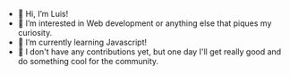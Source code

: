 - 👋 Hi, I’m Luis!
- 👀 I’m interested in Web development or anything else that piques my curiosity.
- 🌱 I’m currently learning Javascript!
- 💞️ I don't have any contributions yet, but one day I'll get really good and do something cool for the community.
